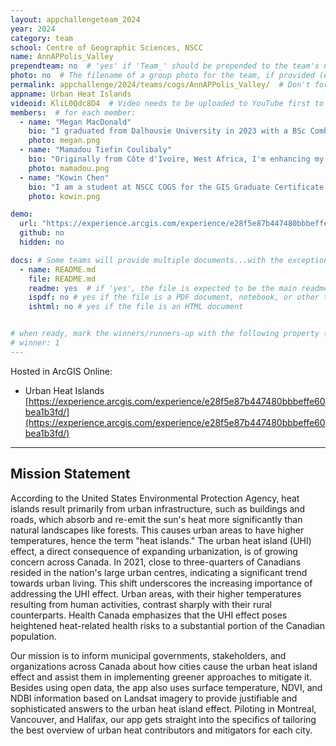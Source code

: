 ```yaml
---
layout: appchallengeteam_2024
year: 2024
category: team
school: Centre of Geographic Sciences, NSCC
name: AnnAPPolis_Valley
prependteam: no  # 'yes' if 'Team_' should be prepended to the team's name (i.e., they specifically named themselves "Team X" instead of just "X")
photo: no  # The filename of a group photo for the team, if provided (e.g., team.jpg)...expected to be located inside the images folder in the team's repo.
permalink: appchallenge/2024/teams/cogs/AnnAPPolis_Valley/  # Don't forget to update the school short-code in the URL...
appname: Urban Heat Islands
videoid: KliL0Qdc8D4  # Video needs to be uploaded to YouTube first to get this ID
members:  # for each member:
  - name: "Megan MacDonald"
    bio: "I graduated from Dalhousie University in 2023 with a BSc Combined Honours in Earth Sciences and Physics. Some of my favourite courses were related to GIS and programming so I decided to pursue a graduate certificate in Geospatial Data Analytics at COGS. Outside of school I enjoy playing music, photography, hiking, and camping."
    photo: megan.png
  - name: "Mamadou Tiefin Coulibaly"
    bio: "Originally from Côte d'Ivoire, West Africa, I'm enhancing my GIS skills at COGS, building on my Master's in GIS and Remote Sensing and a Bachelor's degree in Earth Sciences. My passion for GIS and programming drives me to apply spatial analysis in addressing real-world challenges. I am fluent in multiple languages, adeptly navigating diverse settings, aiming to leverage GIS capabilities in a variety of projects. My hobbies, which include video games, reading, and soccer, keep me grounded and connected globally."
    photo: mamadou.png
  - name: "Kowin Chen"
    bio: "I am a student at NSCC COGS for the GIS Graduate Certificate program and I have a BA in Geography from McGill University. I took a few Computer Science, GIS, and Remote Sensing courses during my time at McGill and decided to pursue a GIS program at COGS to advance my technical skills and employability in the industry. So far I have enjoyed my time here at COGS, it was a definitely a unique opportunity to get away from the city life and I learned a lot from the courses I took. My hobbies include dragonboating and learning Cantonese!"
    photo: kowin.png

demo:
  url: "https://experience.arcgis.com/experience/e28f5e87b447480bbbeffe60bea1b3fd/"
  github: no
  hidden: no

docs: # Some teams will provide multiple documents...with the exception of the README.md, these are generally expected to be in a docs/ subfolder of their repo
  - name: README.md
    file: README.md
    readme: yes  # if 'yes', the file is expected to be the main readme document at the root of the team's repository
    ispdf: no # yes if the file is a PDF document, notebook, or other type of file (since the filename will need to be appended to the URL)
    ishtml: no # yes if the file is an HTML document


# when ready, mark the winners/runners-up with the following property (1, 2 or 3 for winners and first/second runners-up):
# winner: 1
---
```


Hosted in ArcGIS Online:

- Urban Heat Islands [https://experience.arcgis.com/experience/e28f5e87b447480bbbeffe60bea1b3fd/](https://experience.arcgis.com/experience/e28f5e87b447480bbbeffe60bea1b3fd/)

---

## Mission Statement

According to the United States Environmental Protection Agency, heat islands result primarily from urban infrastructure, such as buildings and roads, which absorb and re-emit the sun's heat more significantly than natural landscapes like forests. This causes urban areas to have higher temperatures, hence the term "heat islands." The urban heat island (UHI) effect, a direct consequence of expanding urbanization, is of growing concern across Canada. In 2021, close to three-quarters of Canadians resided in the nation's large urban centres, indicating a significant trend towards urban living. This shift underscores the increasing importance of addressing the UHI effect. Urban areas, with their higher temperatures resulting from human activities, contrast sharply with their rural counterparts. Health Canada emphasizes that the UHI effect poses heightened heat-related health risks to a substantial portion of the Canadian population.

Our mission is to inform municipal governments, stakeholders, and organizations across Canada about how cities cause the urban heat island effect and assist them in implementing greener approaches to mitigate it. Besides using open data, the app also uses surface temperature, NDVI, and NDBI information based on Landsat imagery to provide justifiable and sophisticated answers to the urban heat island effect. Piloting in Montreal, Vancouver, and Halifax, our app gets straight into the specifics of tailoring the best overview of urban heat contributors and mitigators for each city. 